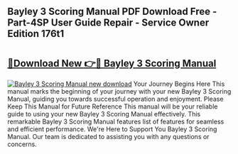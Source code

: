 ## Bayley 3 Scoring Manual PDF Download Free - Part-4SP User Guide Repair - Service Owner Edition 176t1

# <h2><a href="http://bc1512.oget.top/?id=Bayley+3+Scoring+Manual">🔗Download New 👉🔴 Bayley 3 Scoring Manual</a></h2>

[![Bayley 3 Scoring Manual new download](https://i.imgur.com/5g1atiW.png)](http://bc1512.oget.top/?id=Bayley+3+Scoring+Manual)
Your Journey Begins Here This manual marks the beginning of your journey with your new Bayley 3 Scoring Manual, guiding you towards successful operation and enjoyment. Please Keep This Manual for Future Reference This manual will be your reliable guide to using your new Bayley 3 Scoring Manual effectively. This remarkable Bayley 3 Scoring Manual features list of features for seamless and efficient performance. We're Here to Support You Bayley 3 Scoring Manual. Our team is dedicated to assisting you with any questions or concerns.
